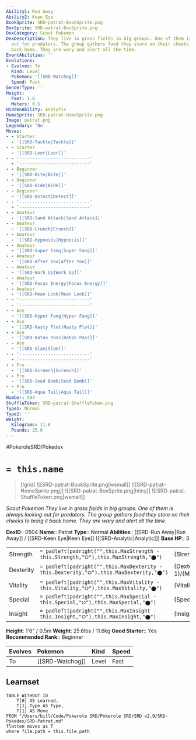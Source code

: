 ```yaml
---
Ability1: Run Away
Ability2: Keen Eye
BookSprite: SRD-patrat-BookSprite.png
BoxSprite: SRD-patrat-BoxSprite.png
DexCategory: Scout Pokemon
DexDescription: They live in grass fields in big groups. One of them is always looking
  out for predators. The group gathers food they store on their cheeks to bring it
  back home. They are wary and alert all the time.
EventAbilities: ''
Evolutions:
- Evolves: To
  Kind: Level
  Pokemon: '[[SRD-Watchog]]'
  Speed: Fast
GenderType: ''
Height:
  Feet: 1.6
  Meters: 0.5
HiddenAbility: Analytic
HomeSprite: SRD-patrat-HomeSprite.png
Image: patrat.png
Legendary: 'No'
Moves:
- - Starter
  - '[[SRD-Tackle|Tackle]]'
- - Starter
  - '[[SRD-Leer|Leer]]'
- - '---------------------------'
  - '---------------------------'
- - Beginner
  - '[[SRD-Bite|Bite]]'
- - Beginner
  - '[[SRD-Bide|Bide]]'
- - Beginner
  - '[[SRD-Detect|Detect]]'
- - '---------------------------'
  - '---------------------------'
- - Amateur
  - '[[SRD-Sand Attack|Sand Attack]]'
- - Amateur
  - '[[SRD-Crunch|Crunch]]'
- - Amateur
  - '[[SRD-Hypnosis|Hypnosis]]'
- - Amateur
  - '[[SRD-Super Fang|Super Fang]]'
- - Amateur
  - '[[SRD-After You|After You]]'
- - Amateur
  - '[[SRD-Work Up|Work Up]]'
- - Amateur
  - '[[SRD-Focus Energy|Focus Energy]]'
- - Amateur
  - '[[SRD-Mean Look|Mean Look]]'
- - '---------------------------'
  - '---------------------------'
- - Ace
  - '[[SRD-Hyper Fang|Hyper Fang]]'
- - Ace
  - '[[SRD-Nasty Plot|Nasty Plot]]'
- - Ace
  - '[[SRD-Baton Pass|Baton Pass]]'
- - Ace
  - '[[SRD-Slam|Slam]]'
- - '---------------------------'
  - '---------------------------'
- - Pro
  - '[[SRD-Screech|Screech]]'
- - Pro
  - '[[SRD-Seed Bomb|Seed Bomb]]'
- - Pro
  - '[[SRD-Aqua Tail|Aqua Tail]]'
Number: 504
ShuffleToken: SRD-patrat-ShuffleToken.png
Type1: Normal
Type2: ''
Weight:
  Kilograms: 11.6
  Pounds: 25.6
---
```


#PokeroleSRD/Pokedex

# `= this.name`

> [!grid]
> ![[SRD-patrat-BookSprite.png|wsmall]]
> ![[SRD-patrat-HomeSprite.png]]
> ![[SRD-patrat-BoxSprite.png|htiny]]
> ![[SRD-patrat-ShuffleToken.png|wsmall]]


*Scout Pokemon*
*They live in grass fields in big groups. One of them is always looking out for predators. The group gathers food they store on their cheeks to bring it back home. They are wary and alert all the time.*

**DexID**:: 0504
**Name**:: Patrat
**Type**:: Normal
**Abilities**:: [[SRD-Run Away|Run Away]] / [[SRD-Keen Eye|Keen Eye]] ([[SRD-Analytic|Analytic]])
**Base HP**:: 3

|           |                                                                                        |                                          |
| --------- | -------------------------------------------------------------------------------------- | ---------------------------------------- |
| Strength  | `= padleft(padright("",this.MaxStrength - this.Strength,"⭘"),this.MaxStrength,"⬤")`    | (Strength::2)/(MaxStrength::4)   |
| Dexterity | `= padleft(padright("",this.MaxDexterity - this.Dexterity,"⭘"),this.MaxDexterity,"⬤")` | (Dexterity:: 1)/(MaxDexterity::3) |
| Vitality  | `= padleft(padright("",this.MaxVitality - this.Vitality,"⭘"),this.MaxVitality,"⬤")`    | (Vitality::1)/(MaxVitality::3)   |
| Special   | `= padleft(padright("",this.MaxSpecial - this.Special,"⭘"),this.MaxSpecial,"⬤")`       | (Special::1)/(MaxSpecial::3)     |
| Insight   | `= padleft(padright("",this.MaxInsight - this.Insight,"⭘"),this.MaxInsight,"⬤")`       | (Insight::1)/(MaxInsight::3)     |

**Height**: 1'6" / 0.5m
**Weight**: 25.6lbs / 11.6kg
**Good Starter**:: Yes
**Recommended Rank**:: Beginner

| Evolves   | Pokemon         | Kind   | Speed   |
|:----------|:----------------|:-------|:--------|
| To        | [[SRD-Watchog]] | Level  | Fast    |

## Learnset

```dataview
TABLE WITHOUT ID
    T[0] AS Learned,
    T[1].Type AS Type,
    T[1] AS Move
FROM "/Users/bill/Code/Pokerole SRD/Pokerole SRD/SRD v2.0/SRD-Pokedex/SRD-Patrat.md"
flatten moves as T
where file.path = this.file.path
```
